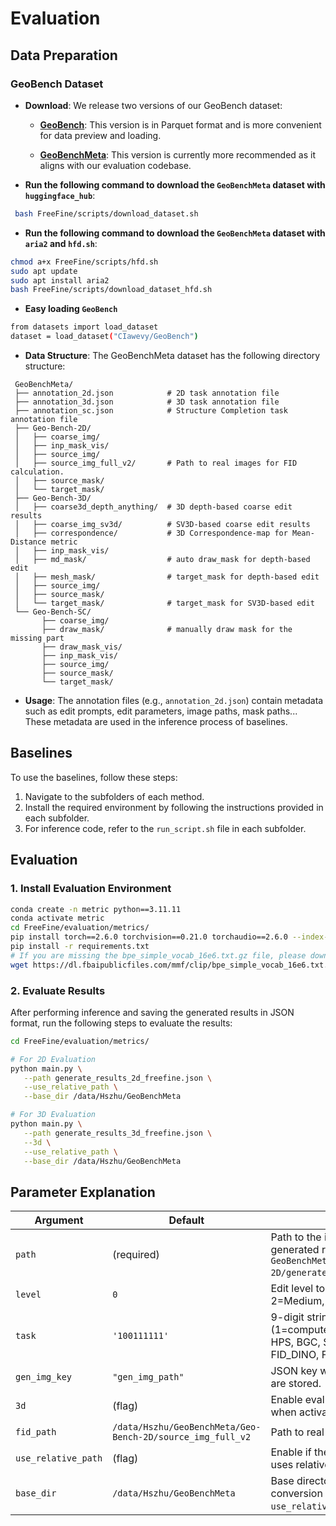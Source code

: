 # Evaluation
 ## Data Preparation
 ### GeoBench Dataset
- **Download**: We release two versions of our GeoBench dataset:
  - **[GeoBench](https://huggingface.co/datasets/CIawevy/GeoBench)**: This version is in Parquet format and is more convenient for data preview and loading.

  - **[GeoBenchMeta](https://huggingface.co/datasets/CIawevy/GeoBenchMeta)**: This version is currently more recommended as it aligns with our evaluation codebase.

- **Run the following command to download the `GeoBenchMeta` dataset with `huggingface_hub`**:
```bash
 bash FreeFine/scripts/download_dataset.sh
```
- **Run the following command to download the `GeoBenchMeta` dataset with `aria2` and `hfd.sh`**:
```bash
chmod a+x FreeFine/scripts/hfd.sh
sudo apt update
sudo apt install aria2
bash FreeFine/scripts/download_dataset_hfd.sh
```
- **Easy loading `GeoBench`**
```bash
from datasets import load_dataset
dataset = load_dataset("CIawevy/GeoBench")
 ```
 - **Data Structure**: The GeoBenchMeta dataset has the following directory structure:
 ```
  GeoBenchMeta/
  ├── annotation_2d.json            # 2D task annotation file
  ├── annotation_3d.json            # 3D task annotation file
  ├── annotation_sc.json            # Structure Completion task annotation file
  ├── Geo-Bench-2D/            
  │   ├── coarse_img/          
  │   ├── inp_mask_vis/        
  │   ├── source_img/          
  │   ├── source_img_full_v2/       # Path to real images for FID calculation.
  │   ├── source_mask/         
  │   └── target_mask/          
  ├── Geo-Bench-3D/           
  │   ├── coarse3d_depth_anything/  # 3D depth-based coarse edit results
  │   ├── coarse_img_sv3d/          # SV3D-based coarse edit results
  │   ├── correspondence/           # 3D Correspondence-map for Mean-Distance metric
  │   ├── inp_mask_vis/        
  │   ├── md_mask/                  # auto draw_mask for depth-based edit
  │   ├── mesh_mask/                # target_mask for depth-based edit
  │   ├── source_img/          
  │   ├── source_mask/         
  │   └── target_mask/              # target_mask for SV3D-based edit
  └── Geo-Bench-SC/            
        ├── coarse_img/        
        ├── draw_mask/              # manually draw mask for the missing part
        ├── draw_mask_vis/     
        ├── inp_mask_vis/      
        ├── source_img/        
        ├── source_mask/       
        └── target_mask/       
 ```
  - **Usage**: The annotation files (e.g., `annotation_2d.json`) contain metadata such as edit prompts, edit parameters, image paths, mask paths... These metadata are used in the inference process of baselines.


 ## Baselines
 To use the baselines, follow these steps:
 1. Navigate to the subfolders of each method.
 2. Install the required environment by following the instructions provided in each subfolder.
 3. For inference code, refer to the `run_script.sh` file in each subfolder.

 ## Evaluation
 ### 1. Install Evaluation Environment
```bash
conda create -n metric python==3.11.11
conda activate metric
cd FreeFine/evaluation/metrics/
pip install torch==2.6.0 torchvision==0.21.0 torchaudio==2.6.0 --index-url https://download.pytorch.org/whl/cu124
pip install -r requirements.txt
# If you are missing the bpe_simple_vocab_16e6.txt.gz file, please download it from the following link.
wget https://dl.fbaipublicfiles.com/mmf/clip/bpe_simple_vocab_16e6.txt.gz
```
 ### 2. Evaluate Results
 After performing inference and saving the generated results in JSON format, run the following steps to evaluate the results:
 ```bash
cd FreeFine/evaluation/metrics/

# For 2D Evaluation
python main.py \
    --path generate_results_2d_freefine.json \
    --use_relative_path \
    --base_dir /data/Hszhu/GeoBenchMeta

# For 3D Evaluation
python main.py \
    --path generate_results_3d_freefine.json \
    --3d \
    --use_relative_path \
    --base_dir /data/Hszhu/GeoBenchMeta
 ```


## Parameter Explanation

| Argument              | Default                          | Description                                                                 |
|-----------------------|----------------------------------|-----------------------------------------------------------------------------|
| `path`              | (required)                       | Path to the input JSON file containing generated results (e.g., `GeoBenchMeta/Geo-Bench-2D/generated_results_2d_freefine.json`). |
| `level`             | `0`                              | Edit level to test (0=All, 1=Easy, 2=Medium, 3=Hard).                       |
| `task`              | `'100111111'`                    | 9-digit string to enable metrics (1=compute, 0=skip). Order: FID, IRS, HPS, BGC, SUBC, WRAP_E, MD, FID_DINO, FID_KD. |
| `gen_img_key`       | `"gen_img_path"`                 | JSON key where generated image paths are stored. |
| `3d`                | (flag)                           | Enable evaluation for 3D editing tasks when activated. |
| `fid_path`          | `/data/Hszhu/GeoBenchMeta/Geo-Bench-2D/source_img_full_v2` | Path to real images for FID calculation. |
| `use_relative_path` | (flag)                           | Enable if the generated results JSON file uses relative paths |
| `base_dir`          | `/data/Hszhu/GeoBenchMeta`       | Base directory for relative path conversion (required if `use_relative_path` is enabled). |